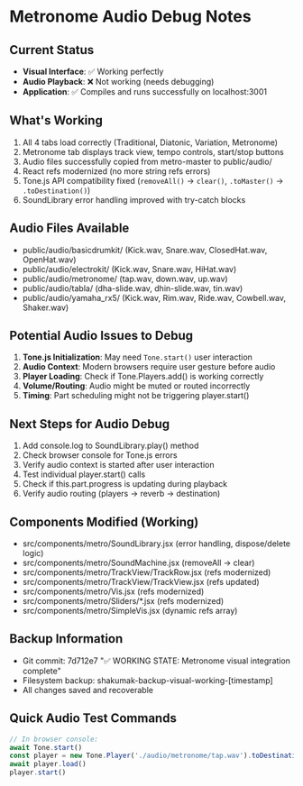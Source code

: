 # Metronome Audio Debug Notes

## Current Status
- **Visual Interface**: ✅ Working perfectly
- **Audio Playback**: ❌ Not working (needs debugging)
- **Application**: ✅ Compiles and runs successfully on localhost:3001

## What's Working
1. All 4 tabs load correctly (Traditional, Diatonic, Variation, Metronome)
2. Metronome tab displays track view, tempo controls, start/stop buttons
3. Audio files successfully copied from metro-master to public/audio/
4. React refs modernized (no more string refs errors)
5. Tone.js API compatibility fixed (`removeAll()` → `clear()`, `.toMaster()` → `.toDestination()`)
6. SoundLibrary error handling improved with try-catch blocks

## Audio Files Available
- public/audio/basicdrumkit/ (Kick.wav, Snare.wav, ClosedHat.wav, OpenHat.wav)
- public/audio/electrokit/ (Kick.wav, Snare.wav, HiHat.wav)
- public/audio/metronome/ (tap.wav, down.wav, up.wav)
- public/audio/tabla/ (dha-slide.wav, dhin-slide.wav, tin.wav)
- public/audio/yamaha_rx5/ (Kick.wav, Rim.wav, Ride.wav, Cowbell.wav, Shaker.wav)

## Potential Audio Issues to Debug
1. **Tone.js Initialization**: May need `Tone.start()` user interaction
2. **Audio Context**: Modern browsers require user gesture before audio
3. **Player Loading**: Check if Tone.Players.add() is working correctly
4. **Volume/Routing**: Audio might be muted or routed incorrectly
5. **Timing**: Part scheduling might not be triggering player.start()

## Next Steps for Audio Debug
1. Add console.log to SoundLibrary.play() method
2. Check browser console for Tone.js errors
3. Verify audio context is started after user interaction
4. Test individual player.start() calls
5. Check if this.part.progress is updating during playback
6. Verify audio routing (players → reverb → destination)

## Components Modified (Working)
- src/components/metro/SoundLibrary.jsx (error handling, dispose/delete logic)
- src/components/metro/SoundMachine.jsx (removeAll → clear)
- src/components/metro/TrackView/TrackRow.jsx (refs modernized)
- src/components/metro/TrackView/TrackView.jsx (refs updated)
- src/components/metro/Vis.jsx (refs modernized)
- src/components/metro/Sliders/*.jsx (refs modernized)
- src/components/metro/SimpleVis.jsx (dynamic refs array)

## Backup Information
- Git commit: 7d712e7 "✅ WORKING STATE: Metronome visual integration complete"
- Filesystem backup: shakumak-backup-visual-working-[timestamp]
- All changes saved and recoverable

## Quick Audio Test Commands
```javascript
// In browser console:
await Tone.start()
const player = new Tone.Player('./audio/metronome/tap.wav').toDestination()
await player.load()
player.start()
```
